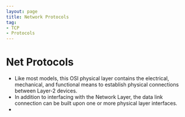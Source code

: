 ```yaml
---
layout: page
title: Network Protocols
tag:
- TCP
- Protocols
---
```


# Net Protocols

- Like most models, this OSI physical layer contains the electrical, mechanical, and functional means to establish physical connections between Layer-2 devices.
- In addition to interfacing with the Network Layer, the data link connection can be built upon one or more physical layer interfaces.
- 

